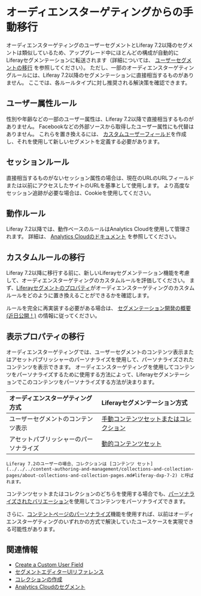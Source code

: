 # オーディエンスターゲティングからの手動移行

オーディエンスターゲティングのユーザーセグメントとLiferay 7.2以降のセグメントは類似しているため、アップグレード中にほとんどの構成が自動的にLiferayセグメンテーションに転送されます（詳細については、 [ユーザーセグメントの移行](./migrating-user-segments.md) を参照してください）。 ただし、一部のオーディエンスターゲティングルールには、Liferay 7.2以降のセグメンテーションに直接相当するものがありません。 ここでは、各ルールタイプに対し推奨される解決策を確認できます。

## ユーザー属性ルール

性別や年齢などの一部のユーザー属性は、Liferay 7.2以降で直接相当するものがありません。 Facebookなどの外部ソースから取得したユーザー属性にも代替はありません。 これらを置き換えるには、 [カスタムユーザーフィールド](../../../users-and-permissions/users/adding-custom-fields-to-users.md)を作成し、それを使用して新しいセグメントを定義する必要があります。

## セッションルール

直接相当するものがないセッション属性の場合は、現在のURLのURLフィールドまたは以前にアクセスしたサイトのURLを基準として使用します。 より高度なセッション追跡が必要な場合は、Cookieを使用してください。

## 動作ルール

Liferay 7.2以降では、動作ベースのルールはAnalytics Cloudを使用して管理されます。 詳細は、 [Analytics Cloudのドキュメント](https://learn.liferay.com/analytics-cloud/latest/ja/people/segments/segments.html) を参照してください。

## カスタムルールの移行

Liferay 7.2以降に移行する前に、新しいLiferayセグメンテーション機能を考慮して、オーディエンスターゲティングのカスタムルールを評価してください。 まず、[Liferayセグメントのプロパティ](../segmentation/segments-editor-ui-reference.md)がオーディエンスターゲティングのカスタムルールをどのように置き換えることができるかを確認します。

ルールを完全に再実装する必要がある場合は、 [セグメンテーション開発の概要 (近日公開！)](../developer-guide/introduction-to-segmentation-development.md) の情報に従ってください。

## 表示プロパティの移行

オーディエンスターゲティングでは、ユーザーセグメントのコンテンツ表示またはアセットパブリッシャーのパーソナライズを使用して、パーソナライズされたコンテンツを表示できます。 オーディエンスターゲティングを使用してコンテンツをパーソナライズするために使用する方法によって、Liferayセグメンテーションでこのコンテンツをパーソナライズする方法が決まります。

| オーディエンスターゲティング方式    | Liferayセグメンテーション方式                                                                                                                                     |
|:------------------- |:------------------------------------------------------------------------------------------------------------------------------------------------------ |
| ユーザーセグメントのコンテンツ表示   | [手動コンテンツセットまたはコレクション](../../../content-authoring-and-management/collections-and-collection-pages/creating-collections.md#creating-a-manual-collection) |
| アセットパブリッシャーのパーソナライズ | [動的コンテンツセット](../../../content-authoring-and-management/collections-and-collection-pages/creating-collections.md#creating-a-dynamic-collection)         |

```{note}
Liferay 7.2のユーザーの場合、コレクションは [コンテンツ セット](../../../content-authoring-and-management/collections-and-collection-pages/about-collections-and-collection-pages.md#liferay-dxp-7-2) と呼ばれます。 
```

コンテンツセットまたはコレクションのどちらを使用する場合でも、[パーソナライズされたバリエーション](../experience-personalization/personalizing-collections.md)を使用してコンテンツをパーソナライズできます。

さらに、[コンテントページのパーソナライズ](../../../site-building/personalizing-site-experience/experience-personalization/content-page-personalization.md)機能を使用すれば、以前はオーディエンスターゲティングのいずれかの方式で解決していたユースケースを実現できる可能性があります。

## 関連情報

- [Create a Custom User Field](../../../users-and-permissions/users/adding-custom-fields-to-users.md)
- [セグメントエディターUIリファレンス](../segmentation/segments-editor-ui-reference.md)
- [コレクションの作成](../../../content-authoring-and-management/collections-and-collection-pages/creating-collections.md)
- [Analytics Cloudのセグメント](https://learn.liferay.com/analytics-cloud/latest/ja/people/segments/segments.html)
